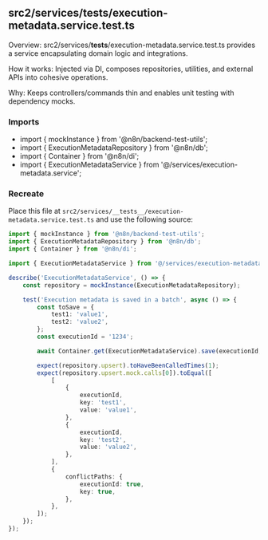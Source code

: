 ## src2/services/__tests__/execution-metadata.service.test.ts

Overview: src2/services/__tests__/execution-metadata.service.test.ts provides a service encapsulating domain logic and integrations.

How it works: Injected via DI, composes repositories, utilities, and external APIs into cohesive operations.

Why: Keeps controllers/commands thin and enables unit testing with dependency mocks.

### Imports

- import { mockInstance } from '@n8n/backend-test-utils';
- import { ExecutionMetadataRepository } from '@n8n/db';
- import { Container } from '@n8n/di';
- import { ExecutionMetadataService } from '@/services/execution-metadata.service';

### Recreate

Place this file at `src2/services/__tests__/execution-metadata.service.test.ts` and use the following source:

```ts
import { mockInstance } from '@n8n/backend-test-utils';
import { ExecutionMetadataRepository } from '@n8n/db';
import { Container } from '@n8n/di';

import { ExecutionMetadataService } from '@/services/execution-metadata.service';

describe('ExecutionMetadataService', () => {
	const repository = mockInstance(ExecutionMetadataRepository);

	test('Execution metadata is saved in a batch', async () => {
		const toSave = {
			test1: 'value1',
			test2: 'value2',
		};
		const executionId = '1234';

		await Container.get(ExecutionMetadataService).save(executionId, toSave);

		expect(repository.upsert).toHaveBeenCalledTimes(1);
		expect(repository.upsert.mock.calls[0]).toEqual([
			[
				{
					executionId,
					key: 'test1',
					value: 'value1',
				},
				{
					executionId,
					key: 'test2',
					value: 'value2',
				},
			],
			{
				conflictPaths: {
					executionId: true,
					key: true,
				},
			},
		]);
	});
});

```
